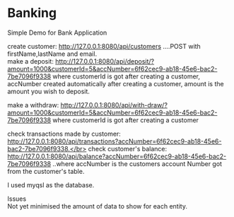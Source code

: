 # Banking
Simple Demo for Bank Application


create customer: http://127.0.0.1:8080/api/customers ....POST with firstName,lastName and email.</br>
make a deposit: http://127.0.0.1:8080/api/deposit/?amount=1000&customerId=5&accNumber=6f62cec9-ab18-45e6-bac2-7be7096f9338 where customerId is got after creating a customer, accNumber created automatically after creating a customer, amount is the amount you wish to deposit.<br>

make a withdraw: http://127.0.0.1:8080/api/with-draw/?amount=1000&customerId=5&accNumber=6f62cec9-ab18-45e6-bac2-7be7096f9338 where customerId is got after creating a customer<br>

check transactions made by customer: http://127.0.0.1:8080/api/transactions?accNumber=6f62cec9-ab18-45e6-bac2-7be7096f9338.</br>
check customer's balance: http://127.0.0.1:8080/api/balance?accNumber=6f62cec9-ab18-45e6-bac2-7be7096f9338 ..where accNumber is the customers account Number got from the customer's table.<br> 

I used myqsl as the database.</br>

Issues<br>
Not yet minimised the amount of data to show for each entity.
